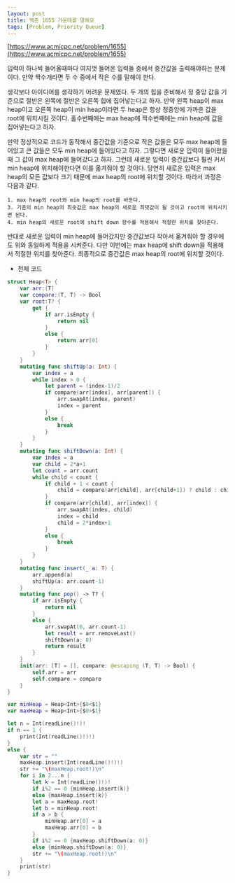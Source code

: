 ```yaml
---
layout: post
title: 백준 1655 가운데를 말해요
tags: [Problem, Priority Queue]
---
```


[https://www.acmicpc.net/problem/1655](https://www.acmicpc.net/problem/1655)

입력이 하나씩 들어올때마다 여지껏 들어온 입력들 중에서 중간값을 출력해야하는 문제이다. 만약 짝수개라면 두 수 중에서 작은 수를 말해야 한다.  

생각보다 아이디어를 생각하기 어려운 문제였다. 두 개의 힙을 준비해서 정 중앙 값을 기준으로 절반은 왼쪽에 절반은 오른쪽 힙에 집어넣는다고 하자. 만약 왼쪽 heap이 max heap이고 오른쪽 heap이 min heap이라면 두 heap은 항상 정중앙에 가까운 값을 root에 위치시킬 것이다. 홀수번째에는 max heap에 짝수번째에는 min heap에 값을 집어넣는다고 하자.  

만약 정상적으로 코드가 동작해서 중간값을 기준으로 작은 값들은 모두 max heap에 들어있고 큰 값들은 모두 min heap에 들어있다고 하자. 그렇다면 새로운 입력이 들어왔을 때 그 값이 max heap에 들어갔다고 하자. 그런데 새로운 입력이 중간값보다 훨씬 커서 min heap에 위치해야한다면 이를 옮겨줘야 할 것이다. 당연히 새로운 입력은 max heap의 모든 값보다 크기 때문에 max heap의 root에 위치할 것이다. 따라서 과정은 다음과 같다.  
```
1. max heap의 root와 min heap의 root를 바꾼다.
3. 기존의 min heap의 최솟값은 max heap의 새로운 최댓값이 될 것이고 root에 위치시키면 된다.
4. min heap의 새로운 root에 shift down 함수를 적용해서 적절한 위치를 찾아준다.  
```
반대로 새로운 입력이 min heap에 들어갔지만 중간값보다 작아서 옮겨줘야 할 경우에도 위와 동일하게 적용을 시켜준다. 다만 이번에는 max heap에 shift down을 적용해서 적절한 위치를 찾아준다. 최종적으로 중간값은 max heap의 root에 위치할 것이다.

- 전체 코드



```swift
struct Heap<T> {
    var arr:[T]
    var compare:(T, T) -> Bool
    var root:T? {
        get {
            if arr.isEmpty {
                return nil
            }
            else {
                return arr[0]
            }
        }
    }
    mutating func shiftUp(a: Int) {
        var index = a
        while index > 0 {
            let parent = (index-1)/2
            if compare(arr[index], arr[parent]) {
                arr.swapAt(index, parent)
                index = parent
            }
            else {
                break
            }
        }
    }
    mutating func shiftDown(a: Int) {
        var index = a
        var child = 2*a+1
        let count = arr.count
        while child < count {
            if child + 1 < count {
                child = compare(arr[child], arr[child+1]) ? child : child+1
            }
            if compare(arr[child], arr[index]) {
                arr.swapAt(index, child)
                index = child
                child = 2*index+1
            }
            else {
                break
            }
        }
    }
    mutating func insert(_ a: T) {
        arr.append(a)
        shiftUp(a: arr.count-1)
    }
    mutating func pop() -> T? {
        if arr.isEmpty {
            return nil
        }
        else {
            arr.swapAt(0, arr.count-1)
            let result = arr.removeLast()
            shiftDown(a: 0)
            return result
        }
    }
    init(arr: [T] = [], compare: @escaping (T, T) -> Bool) {
        self.arr = arr
        self.compare = compare
    }
}

var minHeap = Heap<Int>{$0<$1}
var maxHeap = Heap<Int>{$0>$1}

let n = Int(readLine()!)!
if n == 1 {
    print(Int(readLine()!)!)
}
else {
    var str = ""
    maxHeap.insert(Int(readLine()!)!)
    str += "\(maxHeap.root!)\n"
    for i in 2...n {
        let k = Int(readLine()!)!
        if i%2 == 0 {minHeap.insert(k)}
        else {maxHeap.insert(k)}
        let a = maxHeap.root!
        let b = minHeap.root!
        if a > b {
            minHeap.arr[0] = a
            maxHeap.arr[0] = b
        }
        if i%2 == 0 {maxHeap.shiftDown(a: 0)}
        else {minHeap.shiftDown(a: 0)}
        str += "\(maxHeap.root!)\n"
    }
    print(str)
}
```

